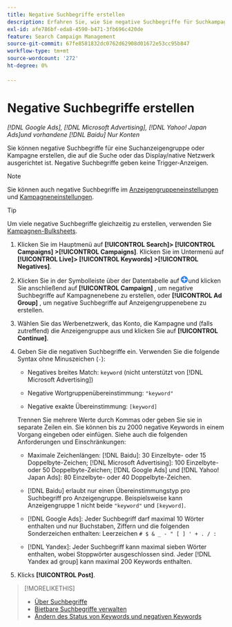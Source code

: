 ```yaml
---
title: Negative Suchbegriffe erstellen
description: Erfahren Sie, wie Sie negative Suchbegriffe für Suchkampagnen und Anzeigengruppen erstellen.
exl-id: afe786bf-eda8-4590-b471-3fb696c420de
feature: Search Campaign Management
source-git-commit: 67fe8581832dc0762d62908d01672e53cc95b847
workflow-type: tm+mt
source-wordcount: '272'
ht-degree: 0%

---
```


# Negative Suchbegriffe erstellen

*[!DNL Google Ads], [!DNL Microsoft Advertising], [!DNL Yahoo! Japan Ads]und vorhandene [!DNL Baidu] Nur Konten*

Sie können negative Suchbegriffe für eine Suchanzeigengruppe oder Kampagne erstellen, die auf die Suche oder das Display/native Netzwerk ausgerichtet ist. Negative Suchbegriffe geben keine Trigger-Anzeigen.

>[!NOTE]
>Sie können auch negative Suchbegriffe im [Anzeigengruppeneinstellungen](/help/search-social-commerce/campaign-management/campaigns/ad-group-manage.md) und [Kampagneneinstellungen](/help/search-social-commerce/campaign-management/campaigns/campaign-manage.md).

>[!TIP]
>Um viele negative Suchbegriffe gleichzeitig zu erstellen, verwenden Sie [Kampagnen-Bulksheets](/help/search-social-commerce/campaign-management/bulksheets/bulksheet-about.md).

1. Klicken Sie im Hauptmenü auf **[!UICONTROL Search]> [!UICONTROL Campaigns] >[!UICONTROL Campaigns]**. Klicken Sie im Untermenü auf **[!UICONTROL Live]> [!UICONTROL Keywords] >[!UICONTROL Negatives]**.

1. Klicken Sie in der Symbolleiste über der Datentabelle auf ![Erstellen](/help/search-social-commerce/assets/add.png "Erstellen")und klicken Sie anschließend auf **[!UICONTROL Campaign]** , um negative Suchbegriffe auf Kampagnenebene zu erstellen, oder **[!UICONTROL Ad Group]** , um negative Suchbegriffe auf Anzeigengruppenebene zu erstellen.

1. Wählen Sie das Werbenetzwerk, das Konto, die Kampagne und (falls zutreffend) die Anzeigengruppe aus und klicken Sie auf **[!UICONTROL Continue]**.

1. Geben Sie die negativen Suchbegriffe ein. Verwenden Sie die folgende Syntax ohne Minuszeichen (`-`):

   * Negatives breites Match: `keyword` (nicht unterstützt von [!DNL Microsoft Advertising])

   * Negative Wortgruppenübereinstimmung: `"keyword"`

   * Negative exakte Übereinstimmung: `[keyword]`

   Trennen Sie mehrere Werte durch Kommas oder geben Sie sie in separate Zeilen ein. Sie können bis zu 2000 negative Keywords in einem Vorgang eingeben oder einfügen. Siehe auch die folgenden Anforderungen und Einschränkungen:

   * Maximale Zeichenlängen: [!DNL Baidu]: 30 Einzelbyte- oder 15 Doppelbyte-Zeichen; [!DNL Microsoft Advertising]: 100 Einzelbyte- oder 50 Doppelbyte-Zeichen; [!DNL Google Ads] und [!DNL Yahoo! Japan Ads]: 80 Einzelbyte- oder 40 Doppelbyte-Zeichen.

   * [!DNL Baidu] erlaubt nur einen Übereinstimmungstyp pro Suchbegriff pro Anzeigengruppe. Beispielsweise kann Anzeigengruppe 1 nicht beide `"keyword"` und `[keyword]`.

   * [!DNL Google Ads]: Jeder Suchbegriff darf maximal 10 Wörter enthalten und nur Buchstaben, Ziffern und die folgenden Sonderzeichen enthalten: Leerzeichen `# $ & _ - " [ ] ' + . / :`

   * [!DNL Yandex]: Jeder Suchbegriff kann maximal sieben Wörter enthalten, wobei Stoppwörter ausgeschlossen sind. Jeder [!DNL Yandex ad group] kann maximal 200 Keywords enthalten.

1. Klicks **[!UICONTROL Post]**.

>[!MORELIKETHIS]
>
>* [Über Suchbegriffe](keyword-about.md)
>* [Bietbare Suchbegriffe verwalten](keyword-manage.md)
>* [Ändern des Status von Keywords und negativen Keywords](keyword-status-edit.md)
